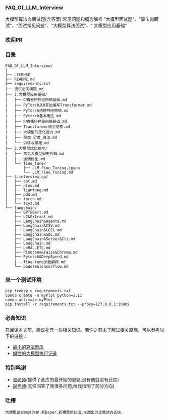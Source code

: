 ### FAQ_Of_LLM_Interview

大模型算法岗面试题(含答案):常见问题和概念解析 "大模型面试题"、"算法岗面试"、"面试常见问题"、"大模型算法面试"、"
大模型应用基础"

### 欢迎PR

### 目录

```text
FAQ_Of_LLM_Interview/
|
├── LICENSE
├── README.md
├── requirements.txt
├── 面试必问问题.md
├── 1.大模型应用基础/
│   ├── CNN卷积神经网络基础.md
│   ├── PyTorch从0开始编写Transformer.md
│   ├── PyTorch搭建神经网络.md
│   ├── Pytorch基本用法.md
│   ├── RNN循环神经网络基础.md
│   ├── Transformer模型结构.md
│   ├── 大模型的泛化能力.md
│   ├── 聚类.分类_算法.md
│   └── 训练与推理.md
├── 2.大模型优化技术/
│   ├── 常见大模型调用代码.md
│   ├── 微调优化.md
│   └── fine_tune/
│       ├── LLM_Fine_Tuning.ipynb
│       └── LLM_Fine_Tuning.md
├── 3.interview_qa/
│   ├── ant.md
│   ├── atom.md
│   ├── liantong.md
│   ├── pdd.md
│   ├── torch.md
│   └── txyz.md
└── langchain/
    ├── GPT&Bert.md
    ├── LC&Extract.md
    ├── LangChain&Agents.md
    ├── LangChain&CSV.md
    ├── LangChain&LCEL.md
    ├── LangChain&SQL.md
    ├── LangChain&Server&Cli.md
    ├── LangChain.md
    ├── LoRA..ETC.md
    ├── Pinecone&Faiss&Chroma.md
    ├── Pytorch&DeepSpeed.md
    ├── fine-tune参数解释.md
    └── paddle&tensorflow.md
```

### 来一个测试环境

```shell
pip freeze > requirements.txt
conda create -n myPlot python=3.11
conda activate myPlot
pip install -r requirements.txt --proxy=127.0.0.1:10809
```

### 必备知识

在阅读本文前，建议补充一些相关知识。若你之前未了解过相关原理，可以参考以下的链接：

* [最小的算法题库](https://github.com/aceliuchanghong/myLeetCode)
* [姐控的大模型执行记录](https://github.com/aceliuchanghong/large_scale_models_learning_log)

### 特别鸣谢
- [张老师](https://github.com/zyxcambridge)(提供了此库的最开始的思路,没有他就没有此库)
- [赵老师](https://未提供链接,hh.com)(无偿回答了我很多问题,给我指明了部分方向)

### 吐槽

```text
大模型这方向真的卷,新paper,新模型疯狂出,东西出的比我读的还快.
```

